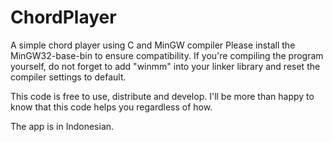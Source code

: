 # ChordPlayer
A simple chord player using C and MinGW compiler
Please install the MinGW32-base-bin to ensure compatibility.
If you're compiling the program yourself, do not forget to add "winmm" into your linker library and reset the compiler settings to default.

This code is free to use, distribute and develop. I'll be more than happy to know that this code helps you regardless of how.

The app is in Indonesian.

